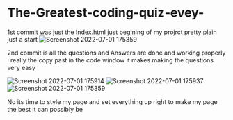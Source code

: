 # The-Greatest-coding-quiz-evey-
1st commit was just the Index.html just begining of my projrct pretty plain just a start 
![Screenshot 2022-07-01 175359](https://user-images.githubusercontent.com/102047814/176972029-cc88c236-64c7-4ca7-98f0-c46471f7660d.png)


2nd commit is all the questions and Answers are done and working properly i really the copy past in the code window it makes making the questions very easy 

![Screenshot 2022-07-01 175914](https://user-images.githubusercontent.com/102047814/176972385-cd87f691-dfb3-485a-a662-9c05e4ede708.png)
![Screenshot 2022-07-01 175937](https://user-images.githubusercontent.com/102047814/176972390-4345ab88-0adc-42cb-81eb-b8ae043cc69b.png)
![Screenshot 2022-07-01 175359](https://user-images.githubusercontent.com/102047814/176972398-ae5b130d-e88e-4a7b-bc07-c5fd9b0d04dc.png)

No its time to style my page and set everything up right to make my page the best it can possibly be 
